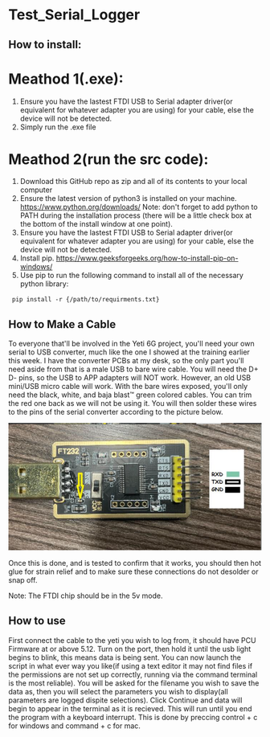 # Test_Serial_Logger

## How to install:

# Meathod 1(.exe):
1. Ensure you have the lastest FTDI USB to Serial adapter driver(or equivalent for whatever adapter you are using) for your cable, else the device will not be detected.
2. Simply run the .exe file

# Meathod 2(run the src code):
1. Download this GitHub repo as zip and all of its contents to your local computer
2. Ensure the latest version of python3 is installed on your machine.       https://www.python.org/downloads/
Note: don't forget to add python to PATH during the installation process (there will be a little check box at the bottom of the install window at one point).
3. Ensure you have the lastest FTDI USB to Serial adapter driver(or equivalent for whatever adapter you are using) for your cable, else the device will not be detected.
4. Install pip.   https://www.geeksforgeeks.org/how-to-install-pip-on-windows/
5. Use pip to run the following command to install all of the necessary python library:

```
 pip install -r {/path/to/requirments.txt}
```

## How to Make a Cable

To everyone that'll be involved in the Yeti 6G project, you'll need your own serial to USB converter, much like the one I showed at the training earlier this week. I have the converter PCBs at my desk, so the only part you'll need aside from that is a male USB to bare wire cable. You will need the D+ D- pins, so the USB to APP adapters will NOT work. However, an old USB mini/USB micro cable will work. With the bare wires exposed, you'll only need the black, white, and baja blast™ green colored cables. You can trim the red one back as we will not be using it. You will then solder these wires to the pins of the serial converter according to the picture below.

<img src="images\serial_logger_pic1.PNG" alt="Converter" title="Converter">

Once this is done, and is tested to confirm that it works, you should then hot glue for strain relief and to make sure these connections do not desolder or snap off. 

Note: The FTDI chip should be in the 5v mode.

## How to use

First connect the cable to the yeti you wish to log from, it should have PCU Firmware at or above 5.12. Turn on the port, then hold it until the usb light begins to blink, this means data is being sent. 
You can now launch the script in what ever way you like(if using a text editor it may not find files if the permissions are not set up correctly, running via the command terminal is the most reliable). You will be asked for the filename you wish to save the data as, then you will select the parameters you wish to display(all parameters are logged dispite selections). Click Continue and data will begin to appear in the terminal as it is recieved. This will run until you end the program with a keyboard interrupt. This is done by preccing control + c for windows and command + c for mac. 